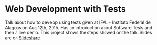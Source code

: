 # Web Development with Tests

Talk about how to develop using tests given at IFAL - Instituto Federal de Alagoas on Aug 12th, 2015. Has an introduction about Software Tests and then a live demo. This project shows the steps showed on the talk. Slides are on [Slideshare](http://www.slideshare.net/gmmcal/web-development-with-tests)
